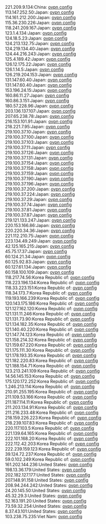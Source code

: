 221.209.9.134:China: [ovpn config](vpn/221_209_9_134.ovpn)  
113.147.252.50:Japan: [ovpn config](vpn/113_147_252_50.ovpn)  
114.161.212.200:Japan: [ovpn config](vpn/114_161_212_200.ovpn)  
115.36.230.226:Japan: [ovpn config](vpn/115_36_230_226.ovpn)  
118.241.209.167:Japan: [ovpn config](vpn/118_241_209_167.ovpn)  
123.1.4.134:Japan: [ovpn config](vpn/123_1_4_134.ovpn)  
124.18.5.23:Japan: [ovpn config](vpn/124_18_5_23.ovpn)  
124.213.132.75:Japan: [ovpn config](vpn/124_213_132_75.ovpn)  
124.219.134.40:Japan: [ovpn config](vpn/124_219_134_40.ovpn)  
124.44.216.243:Japan: [ovpn config](vpn/124_44_216_243.ovpn)  
125.4.189.42:Japan: [ovpn config](vpn/125_4_189_42.ovpn)  
126.12.175.22:Japan: [ovpn config](vpn/126_12_175_22.ovpn)  
126.1.14.5:Japan: [ovpn config](vpn/126_1_14_5.ovpn)  
126.219.204.153:Japan: [ovpn config](vpn/126_219_204_153.ovpn)  
131.147.60.40:Japan: [ovpn config](vpn/131_147_60_40.ovpn)  
131.147.60.40:Japan: [ovpn config](vpn/131_147_60_40.ovpn)  
153.196.24.15:Japan: [ovpn config](vpn/153_196_24_15.ovpn)  
160.86.11.27:Japan: [ovpn config](vpn/160_86_11_27.ovpn)  
160.86.3.151:Japan: [ovpn config](vpn/160_86_3_151.ovpn)  
180.57.228.96:Japan: [ovpn config](vpn/180_57_228_96.ovpn)  
203.136.137.107:Japan: [ovpn config](vpn/203_136_137_107.ovpn)  
207.65.238.78:Japan: [ovpn config](vpn/207_65_238_78.ovpn)  
216.153.101.91:Japan: [ovpn config](vpn/216_153_101_91.ovpn)  
218.221.7.95:Japan: [ovpn config](vpn/218_221_7_95.ovpn)  
219.100.37.10:Japan: [ovpn config](vpn/219_100_37_10.ovpn)  
219.100.37.100:Japan: [ovpn config](vpn/219_100_37_100.ovpn)  
219.100.37.103:Japan: [ovpn config](vpn/219_100_37_103.ovpn)  
219.100.37.11:Japan: [ovpn config](vpn/219_100_37_11.ovpn)  
219.100.37.126:Japan: [ovpn config](vpn/219_100_37_126.ovpn)  
219.100.37.131:Japan: [ovpn config](vpn/219_100_37_131.ovpn)  
219.100.37.154:Japan: [ovpn config](vpn/219_100_37_154.ovpn)  
219.100.37.158:Japan: [ovpn config](vpn/219_100_37_158.ovpn)  
219.100.37.159:Japan: [ovpn config](vpn/219_100_37_159.ovpn)  
219.100.37.190:Japan: [ovpn config](vpn/219_100_37_190.ovpn)  
219.100.37.196:Japan: [ovpn config](vpn/219_100_37_196.ovpn)  
219.100.37.200:Japan: [ovpn config](vpn/219_100_37_200.ovpn)  
219.100.37.224:Japan: [ovpn config](vpn/219_100_37_224.ovpn)  
219.100.37.29:Japan: [ovpn config](vpn/219_100_37_29.ovpn)  
219.100.37.74:Japan: [ovpn config](vpn/219_100_37_74.ovpn)  
219.100.37.81:Japan: [ovpn config](vpn/219_100_37_81.ovpn)  
219.100.37.87:Japan: [ovpn config](vpn/219_100_37_87.ovpn)  
219.121.133.247:Japan: [ovpn config](vpn/219_121_133_247.ovpn)  
220.153.166.86:Japan: [ovpn config](vpn/220_153_166_86.ovpn)  
220.220.34.36:Japan: [ovpn config](vpn/220_220_34_36.ovpn)  
221.112.210.75:Japan: [ovpn config](vpn/221_112_210_75.ovpn)  
223.134.49.249:Japan: [ovpn config](vpn/223_134_49_249.ovpn)  
42.125.165.215:Japan: [ovpn config](vpn/42_125_165_215.ovpn)  
45.75.17.37:Japan: [ovpn config](vpn/45_75_17_37.ovpn)  
60.124.21.34:Japan: [ovpn config](vpn/60_124_21_34.ovpn)  
60.125.92.83:Japan: [ovpn config](vpn/60_125_92_83.ovpn)  
60.127.61.134:Japan: [ovpn config](vpn/60_127_61_134.ovpn)  
60.158.100.109:Japan: [ovpn config](vpn/60_158_100_109.ovpn)  
118.217.74.56:Korea Republic of: [ovpn config](vpn/118_217_74_56.ovpn)  
118.223.196.134:Korea Republic of: [ovpn config](vpn/118_223_196_134.ovpn)  
118.33.223.151:Korea Republic of: [ovpn config](vpn/118_33_223_151.ovpn)  
118.34.173.7:Korea Republic of: [ovpn config](vpn/118_34_173_7.ovpn)  
119.193.166.239:Korea Republic of: [ovpn config](vpn/119_193_166_239.ovpn)  
120.143.175.186:Korea Republic of: [ovpn config](vpn/120_143_175_186.ovpn)  
121.127.162.120:Korea Republic of: [ovpn config](vpn/121_127_162_120.ovpn)  
121.131.11.246:Korea Republic of: [ovpn config](vpn/121_131_11_246.ovpn)  
121.131.73.90:Korea Republic of: [ovpn config](vpn/121_131_73_90.ovpn)  
121.134.182.35:Korea Republic of: [ovpn config](vpn/121_134_182_35.ovpn)  
121.140.40.220:Korea Republic of: [ovpn config](vpn/121_140_40_220.ovpn)  
121.147.74.123:Korea Republic of: [ovpn config](vpn/121_147_74_123.ovpn)  
121.158.214.32:Korea Republic of: [ovpn config](vpn/121_158_214_32.ovpn)  
121.159.67.220:Korea Republic of: [ovpn config](vpn/121_159_67_220.ovpn)  
121.175.111.30:Korea Republic of: [ovpn config](vpn/121_175_111_30.ovpn)  
121.178.193.35:Korea Republic of: [ovpn config](vpn/121_178_193_35.ovpn)  
121.182.220.83:Korea Republic of: [ovpn config](vpn/121_182_220_83.ovpn)  
121.188.154.71:Korea Republic of: [ovpn config](vpn/121_188_154_71.ovpn)  
123.213.241.109:Korea Republic of: [ovpn config](vpn/123_213_241_109.ovpn)  
14.56.145.153:Korea Republic of: [ovpn config](vpn/14_56_145_153.ovpn)  
175.120.172.252:Korea Republic of: [ovpn config](vpn/175_120_172_252.ovpn)  
1.246.213.114:Korea Republic of: [ovpn config](vpn/1_246_213_114.ovpn)  
210.91.255.195:Korea Republic of: [ovpn config](vpn/210_91_255_195.ovpn)  
211.109.53.166:Korea Republic of: [ovpn config](vpn/211_109_53_166.ovpn)  
211.187.114.11:Korea Republic of: [ovpn config](vpn/211_187_114_11.ovpn)  
211.203.134.91:Korea Republic of: [ovpn config](vpn/211_203_134_91.ovpn)  
211.216.233.48:Korea Republic of: [ovpn config](vpn/211_216_233_48.ovpn)  
218.159.226.223:Korea Republic of: [ovpn config](vpn/218_159_226_223.ovpn)  
218.239.107.83:Korea Republic of: [ovpn config](vpn/218_239_107_83.ovpn)  
220.117.103.5:Korea Republic of: [ovpn config](vpn/220_117_103_5.ovpn)  
221.139.64.165:Korea Republic of: [ovpn config](vpn/221_139_64_165.ovpn)  
222.101.168.20:Korea Republic of: [ovpn config](vpn/222_101_168_20.ovpn)  
222.112.42.203:Korea Republic of: [ovpn config](vpn/222_112_42_203.ovpn)  
222.239.159.123:Korea Republic of: [ovpn config](vpn/222_239_159_123.ovpn)  
39.124.72.237:Korea Republic of: [ovpn config](vpn/39_124_72_237.ovpn)  
59.0.102.249:Korea Republic of: [ovpn config](vpn/59_0_102_249.ovpn)  
161.202.144.236:United States: [ovpn config](vpn/161_202_144_236.ovpn)  
198.13.36.179:United States: [ovpn config](vpn/198_13_36_179.ovpn)  
202.182.127.177:United States: [ovpn config](vpn/202_182_127_177.ovpn)  
207.148.91.158:United States: [ovpn config](vpn/207_148_91_158.ovpn)  
208.94.244.242:United States: [ovpn config](vpn/208_94_244_242.ovpn)  
24.20.145.50:United States: [ovpn config](vpn/24_20_145_50.ovpn)  
45.32.29.3:United States: [ovpn config](vpn/45_32_29_3.ovpn)  
52.163.191.20:United States: [ovpn config](vpn/52_163_191_20.ovpn)  
73.59.32.254:United States: [ovpn config](vpn/73_59_32_254.ovpn)  
8.37.43.101:United States: [ovpn config](vpn/8_37_43_101.ovpn)  
103.238.75.235:Viet Nam: [ovpn config](vpn/103_238_75_235.ovpn)  
